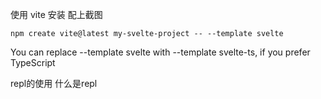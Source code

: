 
使用 vite 安装
配上截图
```shell
npm create vite@latest my-svelte-project -- --template svelte
```

You can replace --template svelte with --template svelte-ts, if you prefer TypeScript


repl的使用
什么是repl